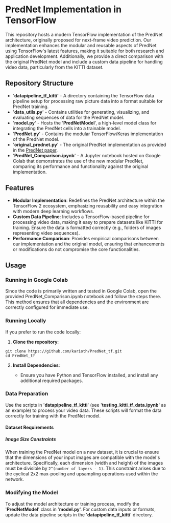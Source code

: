 # PredNet Implementation in TensorFlow
This repository hosts a modern TensorFlow implementation of the PredNet architecture, originally proposed for next-frame video prediction. Our implementation enhances the modular and reusable aspects of PredNet using TensorFlow's latest features, making it suitable for both research and application development. Additionally, we provide a direct comparison with the original PredNet model and include a custom data pipeline for handling video data, particularly from the KITTI dataset.
## Repository Structure
* '**datapipeline_tf_kitti'** - A directory containing the TensorFlow data pipeline setup for processing raw picture data into a format suitable for PredNet training.
* '**data_utils.py**' - Contains utilities for generating, visualizing, and evaluating sequences of data for the PredNet model.
* '**model.py**' - Hosts the '**PredNetModel**', a high-level model class for integrating the PredNet cells into a trainable model.
* '**PredNet.py**' - Contains the modular TensorFlow/Keras implementation of the PredNet model.
* '**original_prednet.py**' - The original PredNet implementation as provided in the [PredNet paper](https://coxlab.github.io/prednet/).
* '**PredNet_Comparison.ipynb**' - A Jupyter notebook hosted on Google Colab that demonstrates the use of the new modular PredNet, comparing its performance and functionality against the original implementation.

## Features
* **Modular Implementation**: Redefines the PredNet architecture within the TensorFlow 2 ecosystem, emphasizing reusability and easy integration with modern deep learning workflows.
* **Custom Data Pipeline**: Includes a TensorFlow-based pipeline for processing video data, making it easy to prepare datasets like KITTI for training. Ensure the data is formatted correctly (e.g., folders of images representing video sequences).
* **Performance Comparison**: Provides empirical comparisons between our implementation and the original model, ensuring that enhancements or modifications do not compromise the core functionalities.

## Usage

### Running in Google Colab
Since the code is primarily written and tested in Google Colab, open the provided PredNet_Comparison.ipynb notebook and follow the steps there. This method ensures that all dependencies and the environment are correctly configured for immediate use.
### Running Locally
If you prefer to run the code locally:

1. **Clone the repository**:

```
git clone https://github.com/karioth/PredNet_tf.git
cd PredNet_tf

```
2. **Install Dependencies**:

    * Ensure you have Python and TensorFlow installed, and install any additional required packages.
    
### Data Preparation
Use the scripts in '**datapipeline_tf_kitti**' (see '**testing_kitti_tf_data.ipynb**' as an example) to process your video data. These scripts will format the data correctly for training with the PredNet model.

#### Dataset Requirements

##### Image Size Constraints

When training the PredNet model on a new dataset, it is crucial to ensure that the dimensions of your input images are compatible with the model's architecture. Specifically, each dimension (width and height) of the images must be divisible by `2^(number of layers - 1)`. This constraint arises due to the cyclical 2x2 max-pooling and upsampling operations used within the network.

    
### Modifying the Model
To adjust the model architecture or training process, modify the '**PredNetModel**' class in '**model.py**'. For custom data inputs or formats, update the data pipeline scripts in the '**datapipeline_tf_kitti**' directory.
